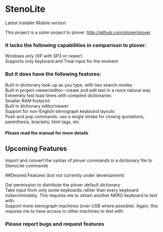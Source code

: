 # StenoLite

Latest installer
Mobile version

This project is a sister project to plover: http://github.com/plover/plover

### It lacks the following capabilities in comparison to plover:

Windows only (XP with SP3 or newer)<br>
Supports only keyboard and Treal input for the moment

### But it does have the following features:

Built in dictionary look-up as you type, with two search modes<br>
Built in project viewer/editor--create and edit text in a more natural way<br>
Extremely fast load times with compiled dictionaries<br>
Smaller RAM footprint<br>
Built in dictionary editor/viewer<br>
Support for non-English stenograph keyboard layouts<br>
Push and pop commands: use a single stroke for closing quotations, parenthesis, brackets, html tags, etc.

#### Please read the manual for more details


## Upcoming Features

Import and convert the syntax of plover commands in a dictionary file to StenoLite commands

##Desired Features (but not currently under development)

Get permission to distribute the plover default dictionary<br>
Take input from only some keyboards rather than every keyboard indiscriminately.  This requires me to obtain another NKRO keyboard to test with.<br>
Support more stenograph machines (over USB where possible).  Again, this requires me to have access to other machines to test with.


### Please report bugs and request features